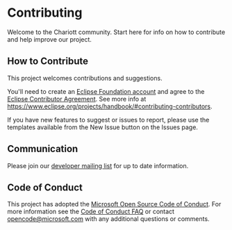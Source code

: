 # Contributing

Welcome to the Chariott community. Start here for info on how to contribute and help improve our project.

## How to Contribute

This project welcomes contributions and suggestions.  

You'll need to create an [Eclipse Foundation account](https://accounts.eclipse.org/) and agree to the [Eclipse Contributor Agreement](https://www.eclipse.org/legal/ECA.php). See more info at <https://www.eclipse.org/projects/handbook/#contributing-contributors>.

If you have new features to suggest or issues to report, please use the templates available from the New Issue button on the Issues page. 

## Communication

Please join our [developer mailing list](https://accounts.eclipse.org/mailing-list/chariott-dev) for up to date information.

## Code of Conduct

This project has adopted the [Microsoft Open Source Code of Conduct](https://opensource.microsoft.com/codeofconduct/).
For more information see the [Code of Conduct FAQ](https://opensource.microsoft.com/codeofconduct/faq/) or
contact [opencode@microsoft.com](mailto:opencode@microsoft.com) with any additional questions or comments.
